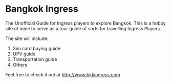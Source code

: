 # Bangkok Ingress
The Unofficial Guide for Ingress players to explore Bangkok.
This is a hobby site of mine to serve as a tour guide of sorts for travelling Ingress Players.

The site will include:
1. Sim card buying guide
2. UPV guide
3. Transportation guide
4. Others

Feel free to check it out at http://www.bkkingress.com
